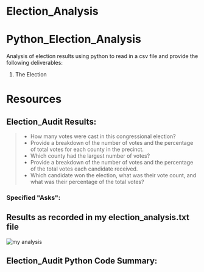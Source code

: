 # Election_Analysis


# Python_Election_Analysis
Analysis of election results using python to read in a csv file and provide the following deliverables:
1. The Election

# Resources
## Election_Audit Results:
>* How many votes were cast in this congressional election?
>* Provide a breakdown of the number of votes and the percentage of total votes for each county in the precinct.
>* Which county had the largest number of votes?
>* Provide a breakdown of the number of votes and the percentage of the total votes each candidate received.
>* Which candidate won the election, what was their vote count, and what was their percentage of the total votes?

### Specified "Asks":

## Results as recorded in my election_analysis.txt file
![my analysis](./Election_Analysis/Images/data-Module-3-Challenge-election-results-1.png)


## Election_Audit Python Code Summary:
